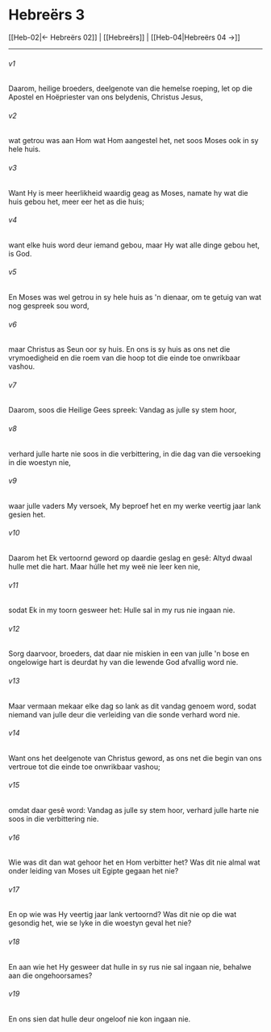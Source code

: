# Hebreërs 3

[[Heb-02|← Hebreërs 02]] | [[Hebreërs]] | [[Heb-04|Hebreërs 04 →]]
***

###### v1
Daarom, heilige broeders, deelgenote van die hemelse roeping, let op die Apostel en Hoëpriester van ons belydenis, Christus Jesus, 
###### v2
wat getrou was aan Hom wat Hom aangestel het, net soos Moses ook in sy hele huis. 
###### v3
Want Hy is meer heerlikheid waardig geag as Moses, namate hy wat die huis gebou het, meer eer het as die huis; 
###### v4
want elke huis word deur iemand gebou, maar Hy wat alle dinge gebou het, is God. 
###### v5
En Moses was wel getrou in sy hele huis as 'n dienaar, om te getuig van wat nog gespreek sou word, 
###### v6
maar Christus as Seun oor sy huis. En ons is sy huis as ons net die vrymoedigheid en die roem van die hoop tot die einde toe onwrikbaar vashou. 
###### v7
Daarom, soos die Heilige Gees spreek: Vandag as julle sy stem hoor, 
###### v8
verhard julle harte nie soos in die verbittering, in die dag van die versoeking in die woestyn nie, 
###### v9
waar julle vaders My versoek, My beproef het en my werke veertig jaar lank gesien het. 
###### v10
Daarom het Ek vertoornd geword op daardie geslag en gesê: Altyd dwaal hulle met die hart. Maar húlle het my weë nie leer ken nie, 
###### v11
sodat Ek in my toorn gesweer het: Hulle sal in my rus nie ingaan nie. 
###### v12
Sorg daarvoor, broeders, dat daar nie miskien in een van julle 'n bose en ongelowige hart is deurdat hy van die lewende God afvallig word nie. 
###### v13
Maar vermaan mekaar elke dag so lank as dit vandag genoem word, sodat niemand van julle deur die verleiding van die sonde verhard word nie. 
###### v14
Want ons het deelgenote van Christus geword, as ons net die begin van ons vertroue tot die einde toe onwrikbaar vashou; 
###### v15
omdat daar gesê word: Vandag as julle sy stem hoor, verhard julle harte nie soos in die verbittering nie. 
###### v16
Wie was dit dan wat gehoor het en Hom verbitter het? Was dit nie almal wat onder leiding van Moses uit Egipte gegaan het nie? 
###### v17
En op wie was Hy veertig jaar lank vertoornd? Was dit nie op die wat gesondig het, wie se lyke in die woestyn geval het nie? 
###### v18
En aan wie het Hy gesweer dat hulle in sy rus nie sal ingaan nie, behalwe aan die ongehoorsames? 
###### v19
En ons sien dat hulle deur ongeloof nie kon ingaan nie. 
